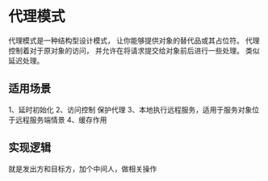 # 代理模式
代理模式是一种结构型设计模式， 让你能够提供对象的替代品或其占位符。 代理控制着对于原对象的访问， 并允许在将请求提交给对象前后进行一些处理。
类似延迟处理。

## 适用场景
1、延时初始化
2、访问控制 保护代理
3、本地执行远程服务，适用于服务对象位于远程服务端情景
4、缓存作用


## 实现逻辑
就是发出方和目标方，加个中间人，做相关操作